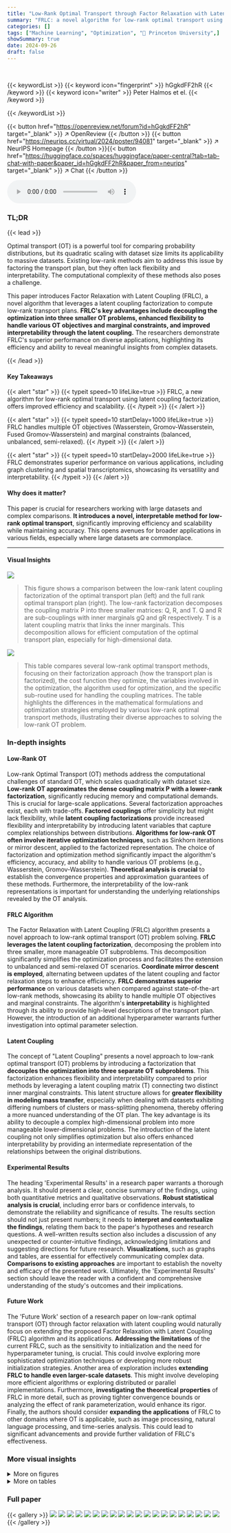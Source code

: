 ```yaml
---
title: "Low-Rank Optimal Transport through Factor Relaxation with Latent Coupling"
summary: "FRLC: a novel algorithm for low-rank optimal transport using latent coupling, enabling faster computation and better interpretability for diverse applications."
categories: []
tags: ["Machine Learning", "Optimization", "🏢 Princeton University",]
showSummary: true
date: 2024-09-26
draft: false
---
```


<br>

{{< keywordList >}}
{{< keyword icon="fingerprint" >}} hGgkdFF2hR {{< /keyword >}}
{{< keyword icon="writer" >}} Peter Halmos et el. {{< /keyword >}}
 
{{< /keywordList >}}

{{< button href="https://openreview.net/forum?id=hGgkdFF2hR" target="_blank" >}}
↗ OpenReview
{{< /button >}}
{{< button href="https://neurips.cc/virtual/2024/poster/94081" target="_blank" >}}
↗ NeurIPS Homepage
{{< /button >}}{{< button href="https://huggingface.co/spaces/huggingface/paper-central?tab=tab-chat-with-paper&paper_id=hGgkdFF2hR&paper_from=neurips" target="_blank" >}}
↗ Chat
{{< /button >}}



<audio controls>
    <source src="https://ai-paper-reviewer.com/hGgkdFF2hR/podcast.wav" type="audio/wav">
    Your browser does not support the audio element.
</audio>


### TL;DR


{{< lead >}}

Optimal transport (OT) is a powerful tool for comparing probability distributions, but its quadratic scaling with dataset size limits its applicability to massive datasets.  Existing low-rank methods aim to address this issue by factoring the transport plan, but they often lack flexibility and interpretability.  The computational complexity of these methods also poses a challenge.

This paper introduces Factor Relaxation with Latent Coupling (FRLC), a novel algorithm that leverages a latent coupling factorization to compute low-rank transport plans. **FRLC's key advantages include decoupling the optimization into three smaller OT problems, enhanced flexibility to handle various OT objectives and marginal constraints, and improved interpretability through the latent coupling.**  The researchers demonstrate FRLC's superior performance on diverse applications, highlighting its efficiency and ability to reveal meaningful insights from complex datasets.

{{< /lead >}}


#### Key Takeaways

{{< alert "star" >}}
{{< typeit speed=10 lifeLike=true >}} FRLC, a new algorithm for low-rank optimal transport using latent coupling factorization, offers improved efficiency and scalability. {{< /typeit >}}
{{< /alert >}}

{{< alert "star" >}}
{{< typeit speed=10 startDelay=1000 lifeLike=true >}} FRLC handles multiple OT objectives (Wasserstein, Gromov-Wasserstein, Fused Gromov-Wasserstein) and marginal constraints (balanced, unbalanced, semi-relaxed). {{< /typeit >}}
{{< /alert >}}

{{< alert "star" >}}
{{< typeit speed=10 startDelay=2000 lifeLike=true >}} FRLC demonstrates superior performance on various applications, including graph clustering and spatial transcriptomics, showcasing its versatility and interpretability. {{< /typeit >}}
{{< /alert >}}

#### Why does it matter?
This paper is crucial for researchers working with large datasets and complex comparisons.  **It introduces a novel, interpretable method for low-rank optimal transport**, significantly improving efficiency and scalability while maintaining accuracy. This opens avenues for broader applications in various fields, especially where large datasets are commonplace.

------
#### Visual Insights



![](https://ai-paper-reviewer.com/hGgkdFF2hR/figures_3_1.jpg)

> This figure shows a comparison between the low-rank latent coupling factorization of the optimal transport plan (left) and the full rank optimal transport plan (right).  The low-rank factorization decomposes the coupling matrix P into three smaller matrices: Q, R, and T.  Q and R are sub-couplings with inner marginals gQ and gR respectively. T is a latent coupling matrix that links the inner marginals. This decomposition allows for efficient computation of the optimal transport plan, especially for high-dimensional data.





![](https://ai-paper-reviewer.com/hGgkdFF2hR/tables_9_1.jpg)

> This table compares several low-rank optimal transport methods, focusing on their factorization approach (how the transport plan is factorized), the cost function they optimize, the variables involved in the optimization, the algorithm used for optimization, and the specific sub-routine used for handling the coupling matrices.  The table highlights the differences in the mathematical formulations and optimization strategies employed by various low-rank optimal transport methods, illustrating their diverse approaches to solving the low-rank OT problem.





### In-depth insights


#### Low-Rank OT
Low-rank Optimal Transport (OT) methods address the computational challenges of standard OT, which scales quadratically with dataset size.  **Low-rank OT approximates the dense coupling matrix P with a lower-rank factorization**, significantly reducing memory and computational demands. This is crucial for large-scale applications.  Several factorization approaches exist, each with trade-offs.  **Factored couplings** offer simplicity but might lack flexibility, while **latent coupling factorizations** provide increased flexibility and interpretability by introducing latent variables that capture complex relationships between distributions.  **Algorithms for low-rank OT often involve iterative optimization techniques**, such as Sinkhorn iterations or mirror descent, applied to the factorized representation. The choice of factorization and optimization method significantly impact the algorithm's efficiency, accuracy, and ability to handle various OT problems (e.g., Wasserstein, Gromov-Wasserstein).  **Theoretical analysis is crucial** to establish the convergence properties and approximation guarantees of these methods.  Furthermore, the interpretability of the low-rank representations is important for understanding the underlying relationships revealed by the OT analysis.

#### FRLC Algorithm
The Factor Relaxation with Latent Coupling (FRLC) algorithm presents a novel approach to low-rank optimal transport (OT) problem solving.  **FRLC leverages the latent coupling factorization**, decomposing the problem into three smaller, more manageable OT subproblems. This decomposition significantly simplifies the optimization process and facilitates the extension to unbalanced and semi-relaxed OT scenarios.  **Coordinate mirror descent is employed**, alternating between updates of the latent coupling and factor relaxation steps to enhance efficiency.  **FRLC demonstrates superior performance** on various datasets when compared against state-of-the-art low-rank methods, showcasing its ability to handle multiple OT objectives and marginal constraints.  The algorithm's **interpretability** is highlighted through its ability to provide high-level descriptions of the transport plan.  However, the introduction of an additional hyperparameter warrants further investigation into optimal parameter selection.

#### Latent Coupling
The concept of "Latent Coupling" presents a novel approach to low-rank optimal transport (OT) problems by introducing a factorization that **decouples the optimization into three separate OT subproblems**. This factorization enhances flexibility and interpretability compared to prior methods by leveraging a latent coupling matrix (T) connecting two distinct inner marginal constraints. This latent structure allows for **greater flexibility in modeling mass transfer**, especially when dealing with datasets exhibiting differing numbers of clusters or mass-splitting phenomena, thereby offering a more nuanced understanding of the OT plan.  The key advantage is its ability to decouple a complex high-dimensional problem into more manageable lower-dimensional problems. The introduction of the latent coupling not only simplifies optimization but also offers enhanced interpretability by providing an intermediate representation of the relationships between the original distributions.

#### Experimental Results
The heading 'Experimental Results' in a research paper warrants a thorough analysis.  It should present a clear, concise summary of the findings, using both quantitative metrics and qualitative observations. **Robust statistical analysis is crucial**, including error bars or confidence intervals, to demonstrate the reliability and significance of results. The results section should not just present numbers; it needs to **interpret and contextualize the findings**, relating them back to the paper's hypotheses and research questions.  A well-written results section also includes a discussion of any unexpected or counter-intuitive findings, acknowledging limitations and suggesting directions for future research.  **Visualizations**, such as graphs and tables, are essential for effectively communicating complex data.  **Comparisons to existing approaches** are important to establish the novelty and efficacy of the presented work. Ultimately, the 'Experimental Results' section should leave the reader with a confident and comprehensive understanding of the study's outcomes and their implications.

#### Future Work
The 'Future Work' section of a research paper on low-rank optimal transport (OT) through factor relaxation with latent coupling would naturally focus on extending the proposed Factor Relaxation with Latent Coupling (FRLC) algorithm and its applications.  **Addressing the limitations** of the current FRLC, such as the sensitivity to initialization and the need for hyperparameter tuning, is crucial. This could involve exploring more sophisticated optimization techniques or developing more robust initialization strategies. Another area of exploration includes **extending FRLC to handle even larger-scale datasets**. This might involve developing more efficient algorithms or exploring distributed or parallel implementations.  Furthermore, **investigating the theoretical properties** of FRLC in more detail, such as proving tighter convergence bounds or analyzing the effect of rank parameterization, would enhance its rigor.  Finally, the authors should consider **expanding the applications** of FRLC to other domains where OT is applicable, such as image processing, natural language processing, and time-series analysis. This could lead to significant advancements and provide further validation of FRLC's effectiveness.


### More visual insights

<details>
<summary>More on figures
</summary>


![](https://ai-paper-reviewer.com/hGgkdFF2hR/figures_6_1.jpg)

> This figure shows the results of applying FRLC and LOT to a simulated dataset containing points from two moons and eight Gaussians.  Subfigure (a) shows the dataset. Subfigure (b) compares the transport cost achieved by FRLC and LOT for different ranks and initializations, demonstrating that FRLC achieves a lower cost with increasing rank. Subfigure (c) shows the results for a 10D mixture of Gaussians dataset. The results indicate that FRLC outperforms LOT on both datasets.


![](https://ai-paper-reviewer.com/hGgkdFF2hR/figures_7_1.jpg)

> This figure compares the low-rank coupling matrices generated by FRLC and LOT for two datasets of Gaussian distributions. The first dataset has 1000 samples from Gaussians centered at the 5th roots of unity, and the second dataset has 1000 samples from Gaussians centered at the 10th roots of unity.  The figure shows the ground truth (full-rank) coupling matrix, along with the rank-5 and rank-10 coupling matrices produced by both FRLC and LOT. The LC-projection barycenters generated by the latent coupling factorization are highlighted for FRLC, revealing the interpretability of the latent coupling.


![](https://ai-paper-reviewer.com/hGgkdFF2hR/figures_8_1.jpg)

> This figure shows the results of comparing FRLC and LOT-U on aligning spatial transcriptomics data.  Panel (a) displays the expression of the Tubb2b gene (a brain marker) and its prediction using FRLC. Panel (b) provides a table comparing the performance of LOT-U and FRLC (both unbalanced and semi-relaxed versions) across different optimal transport objectives (Wasserstein, Gromov-Wasserstein, Fused Gromov-Wasserstein) using Spearman correlation, Adjusted Rand Index (ARI), and Adjusted Mutual Information (AMI) metrics. FRLC demonstrates better performance across most metrics and objectives.


![](https://ai-paper-reviewer.com/hGgkdFF2hR/figures_40_1.jpg)

> This figure shows the convergence rate of the FRLC algorithm on the synthetic dataset of two moons and eight Gaussians. The transport cost is plotted against the number of iterations for both rank-2 and full-rank initializations. The figure shows that the algorithm converges smoothly to a minimum cost, regardless of initialization, demonstrating its robustness and efficiency.


![](https://ai-paper-reviewer.com/hGgkdFF2hR/figures_41_1.jpg)

> This figure shows the results of comparing FRLC and LOT on three datasets.  The first subfigure (a) shows a simulated dataset with two moons and eight Gaussian distributions. The second subfigure (b) shows the transport cost achieved by both algorithms on the dataset in (a) for different ranks and initializations, with FRLC showing better performance.  The third subfigure (c) displays results for a 10-dimensional mixture of Gaussians.


![](https://ai-paper-reviewer.com/hGgkdFF2hR/figures_41_2.jpg)

> This figure shows the results of comparing FRLC and LOT on three different datasets.  The first subfigure (a) shows a simulated dataset with two moons and eight Gaussian clusters. Subfigures (b) and (c) present the transport cost results on the dataset from (a) and a 10-dimensional Gaussian mixture, respectively, for varying ranks and different initialization methods. The results indicate that FRLC achieves a lower transport cost than LOT across different ranks and initialization strategies.


![](https://ai-paper-reviewer.com/hGgkdFF2hR/figures_44_1.jpg)

> This figure shows results comparing FRLC and LOT for solving the balanced Wasserstein problem on a simulated dataset (two moons and eight Gaussians) and a 10D mixture of Gaussians.  Subfigure (a) visualizes the simulated dataset. Subfigure (b) presents a plot showing the transport cost achieved by both methods across a range of ranks and different initialization strategies. FRLC demonstrates superior performance across all ranks, achieving lower transport costs than LOT, especially with the full-rank random initialization. Subfigure (c) displays analogous results for a 10D mixture of Gaussians dataset, further supporting FRLC's superior performance.


![](https://ai-paper-reviewer.com/hGgkdFF2hR/figures_46_1.jpg)

> This figure visualizes the cell type classification of mouse embryos at two different developmental stages (E11.5 and E12.5). Each cell is color-coded according to its assigned cell type using the annotations provided by Chen et al. (2022) in their spatial transcriptomics study. This visualization aids in understanding the spatial organization and distribution of different cell types during the mouse embryonic development.


![](https://ai-paper-reviewer.com/hGgkdFF2hR/figures_50_1.jpg)

> This figure compares the ground truth cell type classification of the E12.5 mouse embryo with the cell type classification predicted by the FRLC algorithm.  The images show a visual representation of the cell types in two different spatial transcriptomics datasets. The left image is the ground truth, and the right is the prediction made by the FRLC algorithm.


![](https://ai-paper-reviewer.com/hGgkdFF2hR/figures_51_1.jpg)

> This figure shows the LC-projection barycenters for both FRLC and LOT (Scetbon et al., 2021) on four different datasets. It demonstrates that FRLC latent coupling T captures the coupling between clusters more accurately than LOT diagonal coupling diag(g), especially in the case with non-square latent coupling (T ∈ R10×5).


![](https://ai-paper-reviewer.com/hGgkdFF2hR/figures_52_1.jpg)

> This figure visualizes the latent coupling learned by FRLC and compares it with the diagonal coupling from Scetbon et al. (2021). It shows the LC-projection barycenters for both methods on four different datasets: two moons and eight Gaussians, and a checkerboard dataset. The results demonstrate that FRLC's latent coupling better captures the cluster structure of the data compared to the diagonal coupling.  Additionally, it's shown that FRLC's latent coupling can be diagonalized to recover the factored coupling of Forrow et al. (2019).


</details>




<details>
<summary>More on tables
</summary>


![](https://ai-paper-reviewer.com/hGgkdFF2hR/tables_19_1.jpg)
> This table compares several low-rank optimal transport methods, namely those by Forrow et al. (2019), Lin et al. (2021), Scetbon et al. (2021), and the proposed FRLC method.  For each method, it lists the type of factorization used for the transport plan (factored coupling or latent coupling), the cost function minimized (Wasserstein barycenter or primal OT cost), the variables optimized, the type of algorithm used, and the subroutine used for computing the coupling.

![](https://ai-paper-reviewer.com/hGgkdFF2hR/tables_19_2.jpg)
> This table compares several low-rank optimal transport methods: Forrow et al. (2019), Latent OT (Lin et al. 2021), LOT (Scetbon et al. 2021), and FRLC (this work).  It contrasts their factorization approach (factored coupling vs. latent coupling), the cost function minimized, the variables used in the optimization, the main algorithm used, and the subroutine used to handle couplings.

![](https://ai-paper-reviewer.com/hGgkdFF2hR/tables_31_1.jpg)
> This table compares four different low-rank optimal transport methods: Forrow et al. (2019), Latent OT (Lin et al., 2021), LOT (Scetbon et al., 2021), and FRLC (this work). For each method, it lists the type of factorization used (factored coupling or latent coupling), the cost function minimized (Wasserstein, k-Wasserstein barycenter, or primal OT cost), the variables optimized (anchors and sub-couplings, or sub-couplings and inner marginal), the main algorithm used (Lloyd-type, Dykstra's, mirror descent, or coordinate mirror descent), and the subroutine for coupling.  The table highlights the differences in the approach to optimizing low-rank optimal transport plans among the various methods.

![](https://ai-paper-reviewer.com/hGgkdFF2hR/tables_34_1.jpg)
> This table compares four different low-rank optimal transport methods: Forrow et al. (2019), Latent OT (Lin et al., 2021), LOT (Scetbon et al., 2021), and FRLC (this work). For each method, it lists the type of factorization used for the coupling matrix, the cost function minimized, the variables optimized, and the optimization algorithm used.  The table highlights the differences in how each method approaches the problem of low-rank optimal transport, including the choice of factorization and optimization technique.

![](https://ai-paper-reviewer.com/hGgkdFF2hR/tables_42_1.jpg)
> This table compares the runtime and performance of FRLC and LOT on three synthetic datasets (two moons and 8 Gaussians, 2D Gaussian mixture, and 10D Gaussian mixture) containing 1000 samples each.  It reports the CPU time in seconds, the cost value ((C, P)F), and the marginal tightness (||P1n - a||2 and ||PT1m - b||2) for each method and dataset.  The FRLC parameters used are specified in the caption.

![](https://ai-paper-reviewer.com/hGgkdFF2hR/tables_42_2.jpg)
> This table compares the performance of three different graph partitioning methods: GWL, SpecGWL, and the proposed FRLC (semi-relaxed) method.  The performance metric used is the Adjusted Mutual Information (AMI). The table shows the AMI scores achieved by each method on four different real-world graph datasets, each tested with four different configurations (symmetric/asymmetric and raw/noisy). The best performing method for each dataset and configuration is highlighted in bold, indicating that the proposed FRLC method often outperforms existing methods in this task.

![](https://ai-paper-reviewer.com/hGgkdFF2hR/tables_46_1.jpg)
> This table compares the runtime and optimal transport cost of FRLC and LOT on three Stereo-Seq mouse embryo datasets (E9.5-10.5, E10.5-11.5, E11.5-12.5).  The results show that FRLC achieves lower optimal transport costs in less time than LOT for all three datasets.

![](https://ai-paper-reviewer.com/hGgkdFF2hR/tables_48_1.jpg)
> This table compares the primal optimal transport cost achieved by FRLC against the results reported by Lin et al. (2021) on four different synthetic datasets.  The datasets include mixtures of Gaussians and two moons.  The results show that FRLC consistently achieves a lower optimal transport cost than Lin et al.'s method, highlighting the effectiveness of FRLC in minimizing the primal OT cost.

![](https://ai-paper-reviewer.com/hGgkdFF2hR/tables_50_1.jpg)
> This table shows the hyperparameters used in a hyperparameter search for validation.  It lists the ranges explored for rank (for both FRLC and LOT algorithms), the penalty parameter τ (for FRLC), and the penalty parameters τ and ε (for the LOT-U algorithm). Note that the ranges of τ and τ' are designed to be similar. 

![](https://ai-paper-reviewer.com/hGgkdFF2hR/tables_50_2.jpg)
> This table shows the best hyperparameter settings found during the validation phase for different low-rank optimal transport algorithms (FRLC and LOT).  For each algorithm and objective function (Wasserstein, Gromov-Wasserstein, Fused Gromov-Wasserstein), the table lists the rank of the low-rank approximation used, the hyperparameters (tau, tau prime, epsilon), and the resulting Spearman correlation (a measure of performance) on the validation set. The table is useful for understanding the optimal hyperparameters in different settings, as well as for comparing FRLC and LOT performance.

</details>




### Full paper

{{< gallery >}}
<img src="https://ai-paper-reviewer.com/hGgkdFF2hR/1.png" class="grid-w50 md:grid-w33 xl:grid-w25" />
<img src="https://ai-paper-reviewer.com/hGgkdFF2hR/2.png" class="grid-w50 md:grid-w33 xl:grid-w25" />
<img src="https://ai-paper-reviewer.com/hGgkdFF2hR/3.png" class="grid-w50 md:grid-w33 xl:grid-w25" />
<img src="https://ai-paper-reviewer.com/hGgkdFF2hR/4.png" class="grid-w50 md:grid-w33 xl:grid-w25" />
<img src="https://ai-paper-reviewer.com/hGgkdFF2hR/5.png" class="grid-w50 md:grid-w33 xl:grid-w25" />
<img src="https://ai-paper-reviewer.com/hGgkdFF2hR/6.png" class="grid-w50 md:grid-w33 xl:grid-w25" />
<img src="https://ai-paper-reviewer.com/hGgkdFF2hR/7.png" class="grid-w50 md:grid-w33 xl:grid-w25" />
<img src="https://ai-paper-reviewer.com/hGgkdFF2hR/8.png" class="grid-w50 md:grid-w33 xl:grid-w25" />
<img src="https://ai-paper-reviewer.com/hGgkdFF2hR/9.png" class="grid-w50 md:grid-w33 xl:grid-w25" />
<img src="https://ai-paper-reviewer.com/hGgkdFF2hR/10.png" class="grid-w50 md:grid-w33 xl:grid-w25" />
<img src="https://ai-paper-reviewer.com/hGgkdFF2hR/11.png" class="grid-w50 md:grid-w33 xl:grid-w25" />
<img src="https://ai-paper-reviewer.com/hGgkdFF2hR/12.png" class="grid-w50 md:grid-w33 xl:grid-w25" />
<img src="https://ai-paper-reviewer.com/hGgkdFF2hR/13.png" class="grid-w50 md:grid-w33 xl:grid-w25" />
<img src="https://ai-paper-reviewer.com/hGgkdFF2hR/14.png" class="grid-w50 md:grid-w33 xl:grid-w25" />
<img src="https://ai-paper-reviewer.com/hGgkdFF2hR/15.png" class="grid-w50 md:grid-w33 xl:grid-w25" />
<img src="https://ai-paper-reviewer.com/hGgkdFF2hR/16.png" class="grid-w50 md:grid-w33 xl:grid-w25" />
<img src="https://ai-paper-reviewer.com/hGgkdFF2hR/17.png" class="grid-w50 md:grid-w33 xl:grid-w25" />
<img src="https://ai-paper-reviewer.com/hGgkdFF2hR/18.png" class="grid-w50 md:grid-w33 xl:grid-w25" />
<img src="https://ai-paper-reviewer.com/hGgkdFF2hR/19.png" class="grid-w50 md:grid-w33 xl:grid-w25" />
<img src="https://ai-paper-reviewer.com/hGgkdFF2hR/20.png" class="grid-w50 md:grid-w33 xl:grid-w25" />
{{< /gallery >}}